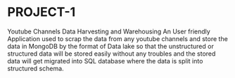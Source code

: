 # PROJECT-1
Youtube Channels Data Harvesting and Warehousing
An User friendly Application used to scrap the data from any youtube channels and store the data in MongoDB by the format of Data lake so that the unstructured or structured data will be stored easily without any troubles and the stored data will get migrated into SQL database where the data is split into structured schema.
